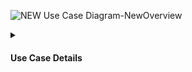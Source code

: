 ![NEW  Use Case Diagram-NewOverview](https://github.com/kohxuan/Testing/assets/128119778/469c36f8-254e-4c98-be2b-17d0d3739091)
<details>
<summary><h4> Use Case Details</h4></summary>
<p align="left"> 
  
![NEW  Use Case Diagram-Module 1](https://github.com/kohxuan/Testing/assets/128119778/8d03fd5f-1053-43ee-8b78-dee82208d418)
![NEW  Use Case Diagram-Module 2](https://github.com/kohxuan/Testing/assets/128119778/fc165d4c-05e8-4891-b4bc-c6614e890a18)
![NEW  Use Case Diagram-Module 3](https://github.com/kohxuan/Testing/assets/128119778/d39b0f3d-8e08-429c-a844-d87f3ed3a905)
![NEW  Use Case Diagram-Module 4](https://github.com/kohxuan/Testing/assets/128119778/dcd829fb-f426-4a47-9a6a-e0cf88081d7a)
![NEW  Use Case Diagram-Module 5](https://github.com/kohxuan/Testing/assets/128119778/7392ee72-ddb4-4d33-88e0-e2f44782886a)
![NEW  Use Case Diagram-Module 6](https://github.com/kohxuan/Testing/assets/128119778/77c5fce1-625f-435a-bf36-56d777927a40)
![NEW  Use Case Diagram-Module 7](https://github.com/kohxuan/Testing/assets/128119778/e2498d13-9760-4365-813b-e393f2ad0970)

[Use Case Details](https://github.com/kohxuan/Testing/edit/main/README.md#-use-case-details)
</p>
